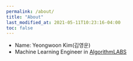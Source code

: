 ```yaml
---
permalink: /about/
title: "About"
last_modified_at: 2021-05-11T10:23:16-04:00
toc: false
---
```


* Name: Yeongwoon Kim(김영운)
* Machine Learning Engineer in [AlgorithmLABS](https://algorithmlabs.io/about-us/)
